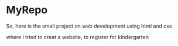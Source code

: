 # MyRepo
 So, here is the small project on web development using html and css

 where i tried to creat a website, to register for kindergarten

